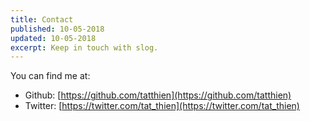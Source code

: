 ```yaml
---
title: Contact
published: 10-05-2018
updated: 10-05-2018
excerpt: Keep in touch with slog.
---
```

You can find me at:

- Github: [https://github.com/tatthien](https://github.com/tatthien)
- Twitter: [https://twitter.com/tat_thien](https://twitter.com/tat_thien)
